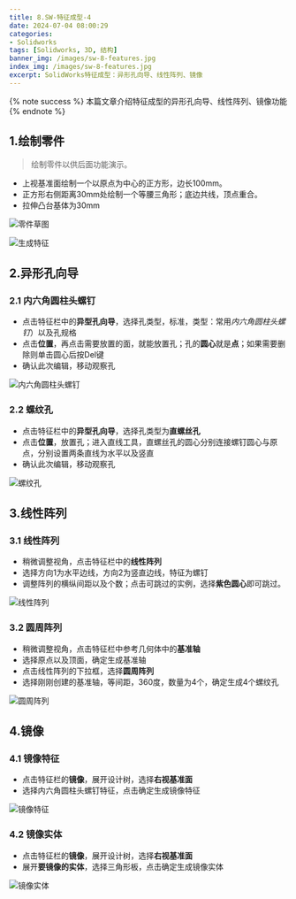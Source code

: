 ```yaml
---
title: 8.SW-特征成型-4
date: 2024-07-04 08:00:29
categories:
- Solidworks
tags: [Solidworks, 3D, 结构]
banner_img: /images/sw-8-features.jpg
index_img: /images/sw-8-features.jpg
excerpt: SolidWorks特征成型：异形孔向导、线性阵列、镜像
---
```


{% note success %}
本篇文章介绍特征成型的异形孔向导、线性阵列、镜像功能
{% endnote %}

## 1.绘制零件
> 绘制零件以供后面功能演示。

- 上视基准面绘制一个以原点为中心的正方形，边长100mm。
- 正方形右侧距离30mm处绘制一个等腰三角形；底边共线，顶点重合。
- 拉伸凸台基体为30mm

![零件草图](draft.png)

![生成特征](features.png)

## 2.异形孔向导

### 2.1 内六角圆柱头螺钉
- 点击特征栏中的**异型孔向导**，选择孔类型，标准，类型：常用*内六角圆柱头螺钉*）以及孔规格
- 点击**位置**，再点击需要放置的面，就能放置孔；孔的**圆心**就是**点**；如果需要删除则单击圆心后按Del键
- 确认此次编辑，移动观察孔

![内六角圆柱头螺钉](hole_1.gif)

### 2.2 螺纹孔

- 点击特征栏中的**异型孔向导**，选择孔类型为**直螺丝孔**
- 点击**位置**，放置孔；进入直线工具，直螺丝孔的圆心分别连接螺钉圆心与原点，分别设置两条直线为水平以及竖直
- 确认此次编辑，移动观察孔

![螺纹孔](hole_2.gif)

## 3.线性阵列
### 3.1 线性阵列
- 稍微调整视角，点击特征栏中的**线性阵列**
- 选择方向1为水平边线，方向2为竖直边线，特征为螺钉
- 调整阵列的横纵间距以及个数；点击可跳过的实例，选择**紫色圆心**即可跳过。

![线性阵列](line_array.gif)

### 3.2 圆周阵列
- 稍微调整视角，点击特征栏中参考几何体中的**基准轴**
- 选择原点以及顶面，确定生成基准轴
- 点击线性阵列的下拉框，选择**圆周阵列**
- 选择刚刚创建的基准轴，等间距，360度，数量为4个，确定生成4个螺纹孔

![圆周阵列](circle_array.gif)

## 4.镜像
### 4.1 镜像特征
- 点击特征栏的**镜像**，展开设计树，选择**右视基准面**
- 选择内六角圆柱头螺钉特征，点击确定生成镜像特征

![镜像特征](mirror_feature.gif)

### 4.2 镜像实体
- 点击特征栏的**镜像**，展开设计树，选择**右视基准面**
- 展开**要镜像的实体**，选择三角形板，点击确定生成镜像实体

![镜像实体](mirror_entity.gif)
